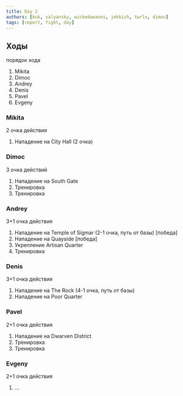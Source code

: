 ```yaml
---
title: Day 2
authors: [kuk, valyansky, wickedweaves, jekkich, twrlx, dimoc]
tags: [report, fight, day]
---
```


## Ходы

порядок хода

1. Mikita
1. Dimoc
2. Andrey
3. Denis
4. Pavel
5. Evgeny

### Mikita

2 очка действия

1. Нападение на City Hall (2 очка)

### Dimoc

3 очка действий

1. Нападение на South Gate
2. Тренировка
3. Тренировка

### Andrey

3+1 очка действия

1. Нападение на Temple of Sigmar (2-1 очка, путь от базы) [победа]
2. Нападение на Quayside [победа]
3. Укрепление Artisan Quarter
4. Тренировка

### Denis

3+1 очка действия

1. Нападение на The Rock (4-1 очка, путь от базы)
2. Нападение на Poor Quarter

### Pavel

2+1 очка действия

1. Нападение на Dwarven District
2. Тренировка
3. Тренировка

### Evgeny

2+1 очка действия

1. ...